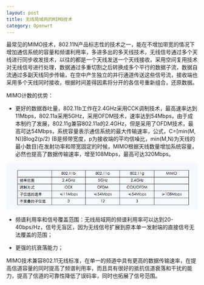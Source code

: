 ```yaml
---
layout: post
title: 无线局域网的MIMO技术
category: Openwrt
---
```


最常见的MIMO技术，802.11N产品标志性的技术之一，能在不增加带宽的情况下增加通信系统的容量和频谱利用率，多进多出的多天线技术，无线信号通过多个天线进行同步收发技术，以往的都是一个天线发送一个天线接收，采用空间复用技术对无线信号进行处理，数据通过多重切割之后转换成多个平行的数据子流，数据自流通过多副天线同步传输，在空中产生独立的并行通道传送这些信号流，接收端也采用多个天线同时接收，根据时间差得因素将分开的各信号重新组合，还原数据。

MIMO计数的优势：

* 更好的数据吞吐量，802.11b工作在2.4GHz采用CCK调制技术，最高速率达到11Mbps，802.11a采用5GHz，采用OFDM技术，速率达到54Mbps，由于成本制约了发展，802.11g兼容802.11a的2.4GHz，但是采用了OFDM技术，最高可达54Mbps，系统容量表示通信系统的最大传输速率，公式，C=[min(M, N)]Blog2(p/2) (B是频带宽度，p为接收端的平均信噪比，min(M,N)为天线的最小数目)在发射功率和带宽固定的时候，MIMO根据天线数量增加系统容量，必然也提高了数据传输速率，增至108Mbps，最高可达320Mbps。

![](/image/mimoa.png)

* 频谱利用率和信号覆盖范围：无线局域网的频谱利用率可以达到20-40bps/Hz，信号无盲区，因为无线信号扩展到原本单一发射端的直接信号无法覆盖的范围；

* 更强的抗衰落能力；

MIMO技术兼容802.11无线标准，在单一的频道中具有更高的数据传输速率，在提高信道容量的同时提高了频谱利用率，而且具有很好的抵抗信道衰落和干扰的能力，提高了信道的可靠性降低了误码率，同时也拓展了信号范围。
